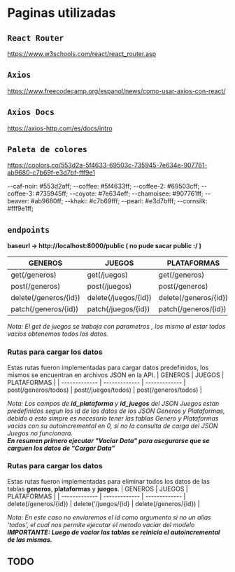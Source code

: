 # Paginas utilizadas

## `React Router`
https://www.w3schools.com/react/react_router.asp

## `Axios`
https://www.freecodecamp.org/espanol/news/como-usar-axios-con-react/

## `Axios Docs`
https://axios-http.com/es/docs/intro



## `Paleta de colores`
https://coolors.co/553d2a-5f4633-69503c-735945-7e634e-907761-ab9680-c7b69f-e3d7bf-fff9e1

--caf-noir: #553d2aff;
--coffee: #5f4633ff;
--coffee-2: #69503cff;
--coffee-3: #735945ff;
--coyote: #7e634eff;
--chamoisee: #907761ff;
--beaver: #ab9680ff;
--khaki: #c7b69fff;
--pearl: #e3d7bfff;
--cornsilk: #fff9e1ff;

## `endpoints`
**baseurl -> http://localhost:8000/public ( no pude sacar public :/ )**

| GENEROS | JUEGOS | PLATAFORMAS |
| ------------- | ------------- | -------------
| get(/generos) | get(/juegos) | get(/generos) |
| post(/generos) | post(/juegos) | post(/generos) |
| delete(/generos/{id}) | delete(/juegos/{id}) | delete(/generos/{id}) |
| patch(/generos/{id}) | patch(/juegos/{id}) | patch(/generos/{id}) |

_Nota: El get de juegos se trabaja con parametros , los mismo al estar todos vacios obtenemos todos los datos._ 

### Rutas para cargar los datos 
Estas rutas fueron implementadas para cargar datos predefinidos, los mismos se encuentran en archivos JSON en la API.
| GENEROS | JUEGOS | PLATAFORMAS |
| ------------- | ------------- | -------------
| post(/generos/todos) | post(/juegos/todos) | post(/generos/todos) |

_Nota: Los campos de **id_plataforma** y **id_juegos** del JSON Juegos estan predefinidos segun los id de los datos de los JSON Generos y Plataformas, debido a esto simpre es necesario tener las tablas Genero y Plataformas vacias con su autoincremental en 0, si no la consulta de carga del JSON Juegos no funcionara._\
**_En resumen primero ejecutar "Vaciar Data" para asegurarse que se carguen los datos de "Cargar Data"_**



### Rutas para cargar los datos 
Estas rutas fueron implementadas para eliminar todos los datos de las tablas **generos**, **plataformas** y **juegos**.
| GENEROS | JUEGOS | PLATAFORMAS |
| ------------- | ------------- | -------------
| delete(/generos/{id}) | delete('/juegos/{id} | delete(/generos/{id}) |

_Nota: En este caso no enviaremos el id como argumento si no un alias 'todos', el cual nos permite ejecutar el metodo vaciar del modelo_\
***IMPORTANTE: Luego de vaciar las tablas se reinicia el autoincremental de las mismas.***


## TODO
